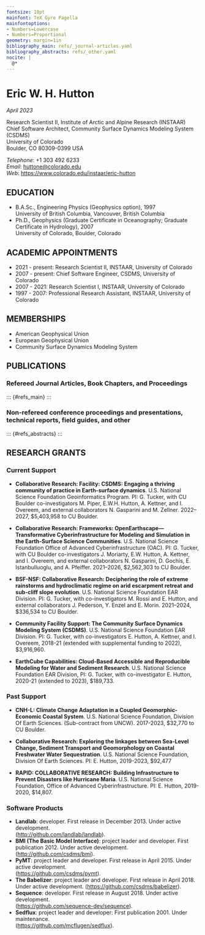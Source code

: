 ```yaml
---
fontsize: 10pt
mainfont: TeX Gyre Pagella
mainfontoptions:
- Numbers=Lowercase
- Numbers=Proportional
geometry: margin=1in
bibliography_main: refs/_journal-articles.yaml
bibliography_abstracts: refs/_other.yaml
nocite: |
  @*
---
```


# Eric W. H. Hutton

*April 2023*

Research Scientist II, Institute of Arctic and Alpine Research (INSTAAR)  
Chief Software Architect, Community Surface Dynamics Modeling System (CSDMS)  
University of Colorado  
Boulder, CO 80309-0399 USA  

*Telephone*: +1 303 492 6233  
*Email*: huttone@colorado.edu  
*Web*: https://www.colorado.edu/instaar/eric-hutton


## EDUCATION

*   B.A.Sc., Engineering Physics (Geophysics option), 1997  
    University of British Columbia, Vancouver, British Columbia
*   Ph.D., Geophysics (Graduate Certificate in Oceanography; Graduate
    Certificate in Hydrology), 2007  
    University of Colorado, Boulder, Colorado

## ACADEMIC APPOINTMENTS

*   2021 - present: Research Scientist II, INSTAAR, University of Colorado
*   2007 - present: Chief Software Engineer, CSDMS, University of Colorado
*   2007 - 2021: Research Scientist I, INSTAAR, University of Colorado
*   1997 - 2007: Professional Research Assistant, INSTAAR, University of Colorado


## MEMBERSHIPS

*   American Geophysical Union
*   European Geophysical Union
*   Community Surface Dynamics Modeling System


## PUBLICATIONS

### Refereed Journal Articles, Book Chapters, and Proceedings

::: {#refs_main}
:::

### Non-refereed conference proceedings and presentations, technical reports, field guides, and other

::: {#refs_abstracts}
:::


<!--- ### RECENT CONFERENCE AND WORKSHOP PRESENTATIONS (2021–23) -->


## RESEARCH GRANTS

### Current Support

*  **Collaborative Research: Facility: CSDMS: Engaging a thriving community of
   practice in Earth-surface dynamics**.
   U.S. National Science Foundation Geoinformatics Program.
   PI: G. Tucker, with CU Boulder co-investigators M. Piper, E.W.H. Hutton,
   A. Kettner, and I. Overeem, and external collaborators N. Gasparini
   and M. Zellner. 2022–2027, $5,403,958 to CU Boulder.

*  **Collaborative Research: Frameworks: OpenEarthscape—Transformative
   Cyberinfrastructure for Modeling and Simulation in the Earth-Surface Science
   Communities**.
   U.S. National Science Foundation Office of Advanced Cyberinfrastructure (OAC).
   PI: G. Tucker, with CU Boulder co-investigators J. Moriarty, E.W.
   Hutton, A. Kettner, and I. Overeem, and external collaborators N. Gasparini,
   D. Gochis, E. Istanbulluoglu, and A. Pfeiffer. 2021–2026, $2,562,303 to CU Boulder.

*  **BSF-NSF: Collaborative Research: Deciphering the role of extreme rainstorms
   and hydroclimatic regime on arid escarpment retreat and sub-cliff slope evolution**.
   U.S. National Science Foundation EAR Division.
   PI: G. Tucker, with co-investigators M. Rossi and E. Hutton, and external
   collaborators J. Pederson, Y. Enzel and E. Morin. 2021–2024, $336,534 to CU Boulder.

*  **Community Facility Support: The Community Surface Dynamics Modeling System
   (CSDMS)**.
   U.S. National Science Foundation EAR Division.
   PI: G. Tucker, with co-investigators E. Hutton, A. Kettner, and I. Overeem,
   2018-21 (extended with supplemental funding to 2022), $3,916,960.

*  **EarthCube Capabilities: Cloud-Based Accessible and Reproducible Modeling for
   Water and Sediment Research**.
   U.S. National Science Foundation EAR Division,
   PI: G. Tucker, with co-investigator E. Hutton, 2020-21 (extended to 2023), $189,733.


### Past Support

*  **CNH-L: Climate Change Adaptation in a Coupled Geomorphic-Economic Coastal
   System**.
   U.S. National Science Foundation, Division Of Earth Sciences.
   (Sub-contract from UNCW). 2017-2023, $32,770 to CU Boulder.

*  **Collaborative Research: Exploring the linkages between Sea-Level Change, Sediment
   Transport and Geomorphology on Coastal Freshwater Water Sequestration**.
   U.S. National Science Foundation, Division Of Earth Sciences.
   PI: E. Hutton, 2019-2023, $92,477

*  **RAPID: COLLABORATIVE RESEARCH: Building Infrastructure to Prevent Disasters like
   Hurricane Maria**.
   U.S. National Science Foundation, Office of Advanced Cyberinfrastructure.
   PI: E. Hutton, 2019-2020, $14,807.


<!--- ## PROFESSIONAL SERVICE -->

### Software Products


*  **Landlab**: developer. First release in December 2013. Under active development.  
   (http://github.com/landlab/landlab).
*  **BMI (The Basic Model Interface)**: project leader and developer. First
   publication 2012. Under active development.  
   (http://github.com/csdms/bmi).
*  **PyMT**: project leader and developer. First release in April 2015. Under active
   development.  
   (https://github.com/csdms/pymt).
*  **The Babelizer**: project leader and developer. First release in April 2018.
   Under active development.
   (https://github.com/csdms/babelizer).
*  **Sequence**: developer. First release in August 2018. Under active development.  
   (https://github.com/sequence-dev/sequence).
*  **Sedflux**: project leader and developer: First publication 2001. Under maintenance.  
   (https://github.com/mcflugen/sedflux).

